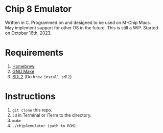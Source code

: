 # Chip 8 Emulator
 
Written in C. Programmed on and designed to be used on M-Chip Macs. May implement support for other OS in the future.
This is still a WIP. Started on October 16th, 2023.

# Requirements

1. [Homebrew](https://brew.sh/)
2. [GNU Make](https://www.gnu.org/software/make/manual/make.html)
3. [SDL2](https://www.libsdl.org/) (Do `brew install sdl2`)

# Instructions
1.  `git clone` this repo.
2.  `cd` in Terminal or iTerm to the directory.
3.  `make`
4.  `./chip8emulator (path to ROM)`

